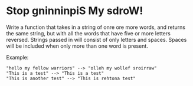 # Stop gninninpiS My sdroW!
Write a function that takes in a string of onre ore more words, and returns the same string, but with all the words that have five or more letters reversed.
Strings passed in will consist of only letters and spaces.
Spaces will be included when only more than one word is present.

Example:
```
"hello my fellow warriors" --> "olleh my wollef sroirraw"
"This is a test" --> "This is a test"
"This is another test" --> "This is rehtona test"
```
